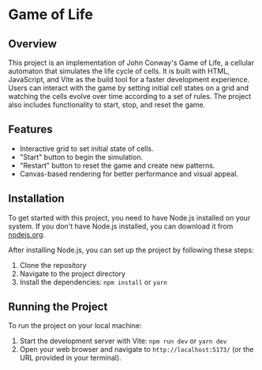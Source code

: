 # Game of Life

## Overview

This project is an implementation of John Conway's Game of Life, a cellular automaton that simulates the life cycle of cells. It is built with HTML, JavaScript, and Vite as the build tool for a faster development experience. Users can interact with the game by setting initial cell states on a grid and watching the cells evolve over time according to a set of rules. The project also includes functionality to start, stop, and reset the game.

## Features

- Interactive grid to set initial state of cells.
- "Start" button to begin the simulation.
- "Restart" button to reset the game and create new patterns.
- Canvas-based rendering for better performance and visual appeal.

## Installation

To get started with this project, you need to have Node.js installed on your system. If you don't have Node.js installed, you can download it from [nodejs.org](https://nodejs.org/).

After installing Node.js, you can set up the project by following these steps:

1. Clone the repository
2. Navigate to the project directory
3. Install the dependencies: `npm install` or `yarn`

## Running the Project

To run the project on your local machine:

1. Start the development server with Vite: `npm run dev` or `yarn dev`
2. Open your web browser and navigate to `http://localhost:5173/` (or the URL provided in your terminal).